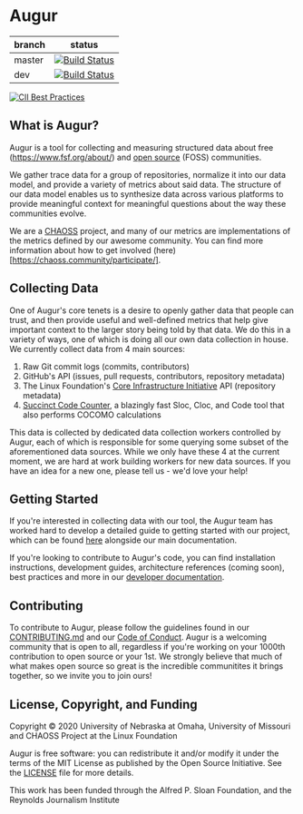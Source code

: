 # Augur

branch | status
   --- | ---
master | [![Build Status](https://travis-ci.org/chaoss/augur.svg?branch=master)](https://travis-ci.org/chaoss/augur)
   dev | [![Build Status](https://travis-ci.org/chaoss/augur.svg?branch=dev)](https://travis-ci.org/chaoss/augur)

[![CII Best Practices](https://bestpractices.coreinfrastructure.org/projects/2788/badge)](https://bestpractices.coreinfrastructure.org/projects/2788)

## What is Augur?

Augur is a tool for collecting and measuring structured data
about free (https://www.fsf.org/about/) and [open source](https://opensource.org/docs/osd) (FOSS) communities. 

We gather trace data for a group of repositories, normalize
it into our data model, and provide a variety of metrics about said
data. The structure of our data model enables us to synthesize data
across various platforms to provide meaningful context for meaningful
questions about the way these communities evolve.

We are a [CHAOSS](https://chaoss.community>) project, and many of our
metrics are implementations of the metrics defined by our awesome community. You
can find more information about how to get involved
(here)[https://chaoss.community/participate/].

## Collecting Data

One of Augur's core tenets is a desire to openly gather data that people can trust, and then provide useful and well-defined metrics that help give important context to the larger story being told by that data. We do this in a variety of ways, one of which is doing all our own data collection in house. We currently collect data from 4 main sources:

1. Raw Git commit logs (commits, contributors)
2. GitHub's API (issues, pull requests, contributors, repository metadata)
3. The Linux Foundation's [Core Infrastructure Initiative](https://www.coreinfrastructure.org/) API (repository metadata)
4. [Succinct Code Counter](https://github.com/boyter/scc), a blazingly fast Sloc, Cloc, and Code tool that also performs COCOMO calculations

This data is collected by dedicated data collection workers controlled by Augur, each of which is responsible for some querying some subset of the aforementioned data sources. While we only have these 4 at the current moment, we are hard at work building workers for new data sources. If you have an idea for a new one, please tell us - we'd love your help!


## Getting Started

If you're interested in collecting data with our tool, the Augur team has worked hard to develop a detailed guide to getting started with our project, which can be found [here](https://oss-augur.readthedocs.io/en/master/getting-started/toc.html) alongside our main documentation.

If you're looking to contribute to Augur's code, you can find installation instructions, development guides, architecture references (coming soon), best practices and more in our [developer documentation](https://oss-augur.readthedocs.io/en/master/development-guide/toc.html).


## Contributing

To contribute to Augur, please follow the guidelines found in our [CONTRIBUTING.md](CONTRIBUTING.md) and our [Code of Conduct](CODE_OF_CONDUCT.md). Augur is a welcoming community that is open to all, regardless if you're working on your 1000th contribution to open source or your 1st. We strongly believe that much of what makes open source so great is the incredible communitites it brings together, so we invite you to join ours!

## License, Copyright, and Funding

Copyright © 2020 University of Nebraska at Omaha, University of Missouri and CHAOSS Project at the Linux Foundation

Augur is free software: you can redistribute it and/or modify it under the terms of the MIT License as published by the Open Source Initiative. See the [LICENSE](LICENSE) file for more details.

This work has been funded through the Alfred P. Sloan Foundation, and the Reynolds Journalism Institute
